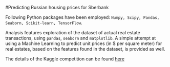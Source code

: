 
#Predicting Russian housing prices for Sberbank 

Following Python packages have been employed: `Numpy, Scipy, Pandas, Seaborn, Scikit-learn, TensorFlow`.

Analysis features exploration of the dataset of actual real estate transactions, using `pandas`, `seaborn` and `matplotlib`. A simple attempt at using a Machine Learning to predict unit prices (in $ per square meter) for real estates, based on the features found in the dataset, is provided as well.

The details of the Kaggle competition can be found [here](https://www.kaggle.com/c/sberbank-russian-housing-market)
